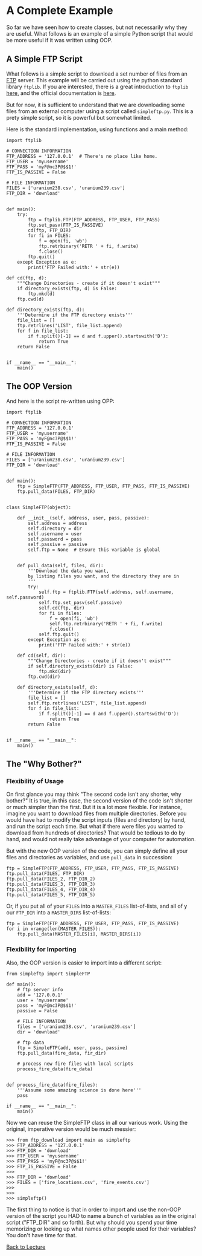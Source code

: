 # A Complete Example

So far we have seen how to create classes, but not necessarily why they are useful. What follows is an example of a simple Python script that would be more useful if it was written using OOP.

## A Simple FTP Script

What follows is a simple script to download a set number of files from an [FTP](https://en.wikipedia.org/wiki/File_Transfer_Protocol) server. This example will be carried out using the python standard library `ftplib`. If you are interested, there is a great introduction to `ftplib` [here](http://effbot.org/librarybook/ftplib.htm), and the official documentation is [here](https://docs.python.org/2/library/ftplib.html).

But for now, it is sufficient to understand that we are downloading some files from an external computer using a script called `simpleftp.py`. This is a prety simple script, so it is powerful but somewhat limited.

Here is the standard implementation, using functions and a main method:

    import ftplib
    
    # CONNECTION INFORMATION
    FTP_ADDRESS = '127.0.0.1'  # There's no place like home.
    FTP_USER = 'myusername'
    FTP_PASS = 'myF@nc3P@$$1!'
    FTP_IS_PASSIVE = False
    
    # FILE INFORMATION
    FILES = ['uranium238.csv', 'uranium239.csv']
    FTP_DIR = 'download'
    
    
    def main():
        try:
            ftp = ftplib.FTP(FTP_ADDRESS, FTP_USER, FTP_PASS)
            ftp.set_pasv(FTP_IS_PASSIVE)
            cd(ftp, FTP_DIR)
            for fi in FILES:
                f = open(fi, 'wb')
                ftp.retrbinary('RETR ' + fi, f.write)
                f.close()
            ftp.quit()
        except Exception as e:
            print('FTP Failed with:' + str(e))
    
    def cd(ftp, d):
        """Change Directories - create if it doesn't exist"""
        if directory_exists(ftp, d) is False:
            ftp.mkd(d)
        ftp.cwd(d)
    
    def directory_exists(ftp, d):
        '''Determine if the FTP directory exists'''
        file_list = []
        ftp.retrlines('LIST', file_list.append)
        for f in file_list:
            if f.split()[-1] == d and f.upper().startswith('D'):
                return True
        return False
    
    
    if __name__ == "__main__":
        main()

## The OOP Version

And here is the script re-written using OPP:

    import ftplib
    
    # CONNECTION INFORMATION
    FTP_ADDRESS = '127.0.0.1'
    FTP_USER = 'myusername'
    FTP_PASS = 'myF@nc3P@$$1!'
    FTP_IS_PASSIVE = False
    
    # FILE INFORMATION
    FILES = ['uranium238.csv', 'uranium239.csv']
    FTP_DIR = 'download'
    
    
    def main():
        ftp = SimpleFTP(FTP_ADDRESS, FTP_USER, FTP_PASS, FTP_IS_PASSIVE)
        ftp.pull_data(FILES, FTP_DIR)
        
    
    class SimpleFTP(object):
    
        def __init__(self, address, user, pass, passive):
            self.address = address
            self.directory = dir
            self.username = user
            self.password = pass
            self.passive = passive
            self.ftp = None  # Ensure this variable is global
        
        
        def pull_data(self, files, dir):
            '''Download the data you want,
            by listing files you want, and the directory they are in
            '''
            try:
                self.ftp = ftplib.FTP(self.address, self.username, self.password)
                self.ftp.set_pasv(self.passive)
                self.cd(ftp, dir)
                for fi in files:
                    f = open(fi, 'wb')
                    self.ftp.retrbinary('RETR ' + fi, f.write)
                    f.close()
                self.ftp.quit()
            except Exception as e:
                print('FTP Failed with:' + str(e))
    
        def cd(self, dir):
            """Change Directories - create if it doesn't exist"""
            if self.directory_exists(dir) is False:
                ftp.mkd(dir)
            ftp.cwd(dir)
    
        def directory_exists(self, d):
            '''Determine if the FTP directory exists'''
            file_list = []
            self.ftp.retrlines('LIST', file_list.append)
            for f in file_list:
                if f.split()[-1] == d and f.upper().startswith('D'):
                    return True
            return False
    
    
    if __name__ == "__main__":
        main()

## The "Why Bother?"

### Flexibility of Usage

On first glance you may think "The second code isn't any shorter, why bother?" It is true, in this case, the second version of the code isn't shorter or much simpler than the first. But it is a lot more flexible. For instance, imagine you want to download files from multiple directories. Before you would have had to modify the script inputs (files and directory) by hand, and run the script each time. But what if there were files you wanted to download from hundreds of directories? That would be tedious to do by hand, and would not really take advantage of your computer for automation.

But with the new OOP version of the code, you can simply define all your files and directories as variables, and use `pull_data` in succession:

    ftp = SimpleFTP(FTP_ADDRESS, FTP_USER, FTP_PASS, FTP_IS_PASSIVE)
    ftp.pull_data(FILES, FTP_DIR)
    ftp.pull_data(FILES_2, FTP_DIR_2)
    ftp.pull_data(FILES_3, FTP_DIR_3)
    ftp.pull_data(FILES_4, FTP_DIR_4)
    ftp.pull_data(FILES_5, FTP_DIR_5)

Or, if you put all of your `FILES` into a `MASTER_FILES` list-of-lists, and all of y our `FTP_DIR` into a `MASTER_DIRS` list-of-lists:

    ftp = SimpleFTP(FTP_ADDRESS, FTP_USER, FTP_PASS, FTP_IS_PASSIVE)
    for i in xrange(len(MASTER_FILES)):
        ftp.pull_data(MASTER_FILES[i], MASTER_DIRS[i])

### Flexibility for Importing

Also, the OOP version is easier to import into a different script:

    from simpleftp import SimpleFTP
    
    def main():
        # ftp server info
        add = '127.0.0.1'
        user = 'myusername'
        pass = 'myF@nc3P@$$1!'
        passive = False
    
        # FILE INFORMATION
        files = ['uranium238.csv', 'uranium239.csv']
        dir = 'download'
        
        # ftp data
        ftp = SimpleFTP(add, user, pass, passive)
        ftp.pull_data(fire_data, fir_dir)
        
        # process new fire files with local scripts
        process_fire_data(fire_data)
        
    
    def process_fire_data(fire_files):
        '''Assume some amazing science is done here'''
        pass
    
    if __name__ == "__main__":
        main()

Now we can reuse the SimpleFTP class in all our various work. Using the original, imperative version would be much messier:

    >>> from ftp_download import main as simpleftp
    >>> FTP_ADDRESS = '127.0.0.1'
    >>> FTP_DIR = 'download'
    >>> FTP_USER = 'myusername'
    >>> FTP_PASS = 'myF@nc3P@$$1!'
    >>> FTP_IS_PASSIVE = False
    >>> 
    >>> FTP_DIR = 'download'
    >>> FILES = ['fire_locations.csv', 'fire_events.csv']
    >>> 
    >>> 
    >>> simpleftp()

The first thing to notice is that in order to import and use the non-OOP version of the script you HAD to name a bunch of variables as in the original script ("FTP_DIR" and so forth). But why should you spend your time memorizing or looking up what names other people used for their variables? You don't have time for that.


[Back to Lecture](lecture_06.md)
